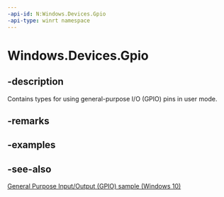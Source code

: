 ```yaml
---
-api-id: N:Windows.Devices.Gpio
-api-type: winrt namespace
---
```


# Windows.Devices.Gpio

## -description

Contains types for using general-purpose I/O (GPIO) pins in user mode.

## -remarks

## -examples

## -see-also

[General Purpose Input/Output (GPIO) sample (Windows 10)](https://go.microsoft.com/fwlink/p/?LinkId=624149)
